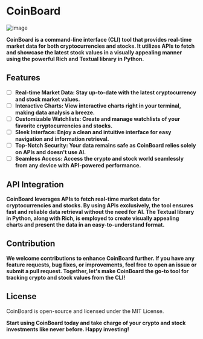 # CoinBoard

![image](https://github.com/Aby-ss/CoinBoard/assets/103417697/fc75d7e5-5a44-4083-bcbd-0ee15161abaf)


**CoinBoard is a command-line interface (CLI) tool that provides real-time market data for both cryptocurrencies and stocks. It utilizes APIs to fetch and showcase the latest stock values in a visually appealing manner using the powerful Rich and Textual library in Python.**

## Features
- [ ] **Real-time Market Data: Stay up-to-date with the latest cryptocurrency and stock market values.**
- [ ] **Interactive Charts: View interactive charts right in your terminal, making data analysis a breeze.**
- [ ] **Customizable Watchlists: Create and manage watchlists of your favorite cryptocurrencies and stocks.**
- [ ] **Sleek Interface: Enjoy a clean and intuitive interface for easy navigation and information retrieval.**
- [ ] **Top-Notch Security: Your data remains safe as CoinBoard relies solely on APIs and doesn't use AI.**
- [ ] **Seamless Access: Access the crypto and stock world seamlessly from any device with API-powered performance.**

## API Integration
**CoinBoard leverages APIs to fetch real-time market data for cryptocurrencies and stocks. By using APIs exclusively, the tool ensures fast and reliable data retrieval without the need for AI. The Textual library in Python, along with Rich, is employed to create visually appealing charts and present the data in an easy-to-understand format.**

## Contribution
**We welcome contributions to enhance CoinBoard further. If you have any feature requests, bug fixes, or improvements, feel free to open an issue or submit a pull request. Together, let's make CoinBoard the go-to tool for tracking crypto and stock values from the CLI!**

## License
CoinBoard is open-source and licensed under the MIT License.

**Start using CoinBoard today and take charge of your crypto and stock investments like never before. Happy investing!**
